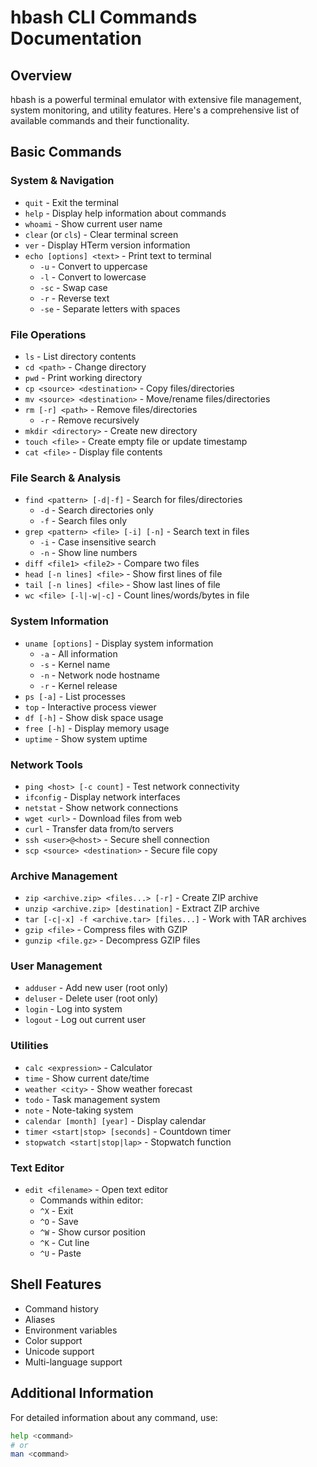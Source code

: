 # hbash CLI Commands Documentation

## Overview
hbash is a powerful terminal emulator with extensive file management, system monitoring, and utility features. Here's a comprehensive list of available commands and their functionality.

## Basic Commands

### System & Navigation
- `quit` - Exit the terminal
- `help` - Display help information about commands
- `whoami` - Show current user name
- `clear` (or `cls`) - Clear terminal screen
- `ver` - Display HTerm version information
- `echo [options] <text>` - Print text to terminal
    - `-u` - Convert to uppercase
    - `-l` - Convert to lowercase
    - `-sc` - Swap case
    - `-r` - Reverse text
    - `-se` - Separate letters with spaces

### File Operations
- `ls` - List directory contents
- `cd <path>` - Change directory
- `pwd` - Print working directory
- `cp <source> <destination>` - Copy files/directories
- `mv <source> <destination>` - Move/rename files/directories
- `rm [-r] <path>` - Remove files/directories
    - `-r` - Remove recursively
- `mkdir <directory>` - Create new directory
- `touch <file>` - Create empty file or update timestamp
- `cat <file>` - Display file contents

### File Search & Analysis
- `find <pattern> [-d|-f]` - Search for files/directories
    - `-d` - Search directories only
    - `-f` - Search files only
- `grep <pattern> <file> [-i] [-n]` - Search text in files
    - `-i` - Case insensitive search
    - `-n` - Show line numbers
- `diff <file1> <file2>` - Compare two files
- `head [-n lines] <file>` - Show first lines of file
- `tail [-n lines] <file>` - Show last lines of file
- `wc <file> [-l|-w|-c]` - Count lines/words/bytes in file

### System Information
- `uname [options]` - Display system information
    - `-a` - All information
    - `-s` - Kernel name
    - `-n` - Network node hostname
    - `-r` - Kernel release
- `ps [-a]` - List processes
- `top` - Interactive process viewer
- `df [-h]` - Show disk space usage
- `free [-h]` - Display memory usage
- `uptime` - Show system uptime

### Network Tools
- `ping <host> [-c count]` - Test network connectivity
- `ifconfig` - Display network interfaces
- `netstat` - Show network connections
- `wget <url>` - Download files from web
- `curl` - Transfer data from/to servers
- `ssh <user>@<host>` - Secure shell connection
- `scp <source> <destination>` - Secure file copy

### Archive Management
- `zip <archive.zip> <files...> [-r]` - Create ZIP archive
- `unzip <archive.zip> [destination]` - Extract ZIP archive
- `tar [-c|-x] -f <archive.tar> [files...]` - Work with TAR archives
- `gzip <file>` - Compress files with GZIP
- `gunzip <file.gz>` - Decompress GZIP files

### User Management
- `adduser` - Add new user (root only)
- `deluser` - Delete user (root only)
- `login` - Log into system
- `logout` - Log out current user

### Utilities
- `calc <expression>` - Calculator
- `time` - Show current date/time
- `weather <city>` - Show weather forecast
- `todo` - Task management system
- `note` - Note-taking system
- `calendar [month] [year]` - Display calendar
- `timer <start|stop> [seconds]` - Countdown timer
- `stopwatch <start|stop|lap>` - Stopwatch function

### Text Editor
- `edit <filename>` - Open text editor
    - Commands within editor:
    - `^X` - Exit
    - `^O` - Save
    - `^W` - Show cursor position
    - `^K` - Cut line
    - `^U` - Paste

## Shell Features
- Command history
- Aliases
- Environment variables
- Color support
- Unicode support
- Multi-language support

## Additional Information
For detailed information about any command, use:
```bash
help <command>
# or
man <command>
```